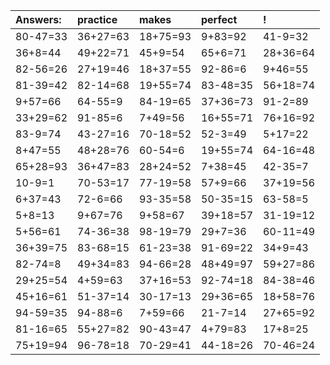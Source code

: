 | Answers: | practice | makes | perfect | ! |
| :--- | :--- | :--- | :--- | :--- |
| 80-47=33 | 36+27=63 | 18+75=93 | 9+83=92 | 41-9=32 | 
| 36+8=44 | 49+22=71 | 45+9=54 | 65+6=71 | 28+36=64 | 
| 82-56=26 | 27+19=46 | 18+37=55 | 92-86=6 | 9+46=55 | 
| 81-39=42 | 82-14=68 | 19+55=74 | 83-48=35 | 56+18=74 | 
| 9+57=66 | 64-55=9 | 84-19=65 | 37+36=73 | 91-2=89 | 
| 33+29=62 | 91-85=6 | 7+49=56 | 16+55=71 | 76+16=92 | 
| 83-9=74 | 43-27=16 | 70-18=52 | 52-3=49 | 5+17=22 | 
| 8+47=55 | 48+28=76 | 60-54=6 | 19+55=74 | 64-16=48 | 
| 65+28=93 | 36+47=83 | 28+24=52 | 7+38=45 | 42-35=7 | 
| 10-9=1 | 70-53=17 | 77-19=58 | 57+9=66 | 37+19=56 | 
| 6+37=43 | 72-6=66 | 93-35=58 | 50-35=15 | 63-58=5 | 
| 5+8=13 | 9+67=76 | 9+58=67 | 39+18=57 | 31-19=12 | 
| 5+56=61 | 74-36=38 | 98-19=79 | 29+7=36 | 60-11=49 | 
| 36+39=75 | 83-68=15 | 61-23=38 | 91-69=22 | 34+9=43 | 
| 82-74=8 | 49+34=83 | 94-66=28 | 48+49=97 | 59+27=86 | 
| 29+25=54 | 4+59=63 | 37+16=53 | 92-74=18 | 84-38=46 | 
| 45+16=61 | 51-37=14 | 30-17=13 | 29+36=65 | 18+58=76 | 
| 94-59=35 | 94-88=6 | 7+59=66 | 21-7=14 | 27+65=92 | 
| 81-16=65 | 55+27=82 | 90-43=47 | 4+79=83 | 17+8=25 | 
| 75+19=94 | 96-78=18 | 70-29=41 | 44-18=26 | 70-46=24 | 
